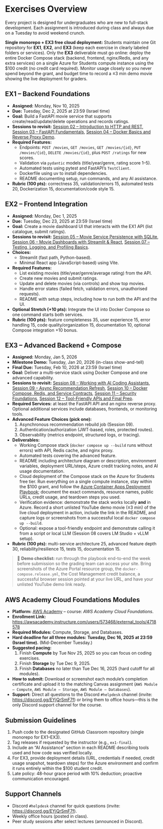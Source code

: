 # Exercises Overview

Every project is designed for undergraduates who are new to full-stack development. Each assignment is introduced during class and always due on a Tuesday to avoid weekend crunch.

**Single monorepo + EX3 free cloud deployment:** Students maintain one Git repository for **EX1**, **EX2**, and **EX3** (keep each exercise in clearly labeled folders or services). Only the **EX3** deliverable must go online: deploy the entire Docker Compose stack (backend, frontend, nginx/Redis, and any extra services) on a single Azure for Students compute instance using the \$100 credit (no credit card required). Monitor usage closely so you never spend beyond the grant, and budget time to record a ≤3 min demo movie showing the live deployment for graders.

## EX1 – Backend Foundations
- **Assigned:** Monday, Nov 10, 2025
- **Due:** Tuesday, Dec 2, 2025 at 23:59 (Israel time)
- **Goal:** Build a FastAPI movie service that supports create/read/update/delete operations and records ratings.
- **Sessions to revisit:** [Session 02 – Introduction to HTTP and REST](sessions/session-02.md), [Session 03 – FastAPI Fundamentals](sessions/session-03.md), [Session 04 – Docker Basics and Reverse Proxy Demo](sessions/session-04.md).
- **Required Features:**
  - Endpoints: `POST /movies`, `GET /movies`, `GET /movies/{id}`, `PUT /movies/{id}`, `DELETE /movies/{id}`, plus `POST /ratings` for new scores.
  - Validation via `pydantic` models (title/year/genre, rating score 1–5).
  - Automated tests using pytest and FastAPI’s `TestClient`.
  - Dockerfile using uv to install dependencies.
  - README documenting setup, run commands, and any AI assistance.
- **Rubric (100 pts):** correctness 35, validation/errors 15, automated tests 20, Dockerization 15, documentation/code style 15.

## EX2 – Frontend Integration
- **Assigned:** Monday, Dec 1, 2025
- **Due:** Tuesday, Dec 23, 2025 at 23:59 (Israel time)
- **Goal:** Create a movie dashboard UI that interacts with the EX1 API (list catalogue, submit ratings).
- **Sessions to revisit:** [Session 05 – Movie Service Persistence with SQLite](sessions/session-05.md), [Session 06 – Movie Dashboards with Streamlit & React](sessions/session-06.md), [Session 07 – Testing, Logging, and Profiling Basics](sessions/session-07.md).
- **Choices:**
  - Streamlit (fast path, Python-based).
  - Minimal React app (JavaScript-based) using Vite.
- **Required Features:**
  - List existing movies (title/year/genre/average rating) from the API.
  - Create new movies and submit ratings.
  - Update and delete movies (via controls) and show top movies.
  - Handle error states (failed fetch, validation errors, unauthorised requests).
  - README with setup steps, including how to run both the API and the UI.
- **Optional Stretch (+10 pts):** Integrate the UI into Docker Compose so one command starts both services.
- **Rubric (100 pts):** feature completeness 35, user experience 15, error handling 15, code quality/organization 15, documentation 10, optional Compose integration +10 bonus.

## EX3 – Advanced Backend + Compose
- **Assigned:** Monday, Jan 5, 2026
- **Milestone Demo:** Tuesday, Jan 20, 2026 (in-class show-and-tell)
- **Final Due:** Tuesday, Feb 10, 2026 at 23:59 (Israel time)
- **Goal:** Deliver a multi-service stack using Docker Compose and one advanced capability.
- **Sessions to revisit:** [Session 08 – Working with AI Coding Assistants](sessions/session-08.md), [Session 09 – Async Recommendation Refresh](sessions/session-09.md), [Session 10 – Docker Compose, Redis, and Service Contracts](sessions/session-10.md), [Session 11 – Security Foundations](sessions/session-11.md), [Session 12 – Tool-Friendly APIs and Final Prep](sessions/session-12.md).
- **Required Services:** at least the FastAPI API and an nginx reverse proxy. Optional additional services include databases, frontends, or monitoring tools.
- **Advanced Feature Choices (pick one):**
  1. Asynchronous recommendation rebuild job (Session 09).
  2. Authentication/authorization (JWT-based, roles, protected routes).
  3. Observability (metrics endpoint, structured logs, or tracing).
- **Deliverables:**
  - Working Compose stack (`docker compose up --build` runs without errors) with API, Redis cache, and nginx proxy.
  - Automated tests covering the advanced feature.
  - README including architecture diagram or description, environment variables, deployment URL/steps, Azure credit tracking notes, and AI usage documentation.
  - Cloud deployment of the Compose stack on the Azure for Students free tier. Run everything on a single compute instance, stay within the \$100 grant, and follow the [Azure Container Apps Deployment Playbook](../deployments/azure-container-apps.md); document the exact commands, resource names, public URLs, credit usage, and teardown steps you used.
  - Verification evidence: demonstrate the stack works locally **and** in Azure. Record a short unlisted YouTube demo movie (≤3 min) of the live cloud deployment in action, include the link in the README, and capture logs or screenshots from a successful local `docker compose up --build`.
  - Optional: expose a tool-friendly endpoint and demonstrate calling it from a script or local LLM (Session 08 covers LM Studio + vLLM setup).
- **Rubric (100 pts):** multi-service architecture 25, advanced feature depth 30, reliability/resilience 15, tests 15, documentation 15.

> 🔁 **Demo checklist:** run through the playbook end-to-end the week before submission so the grading team can access your site. Bring screenshots of the Azure Portal resource group, the `docker-compose.release.yml`, the Cost Management credit balance, a successful browser session pointed at your live URL, and have your unlisted YouTube demo link ready.


## AWS Academy Cloud Foundations Modules
- **Platform:** [AWS Academy](https://www.awsacademy.com/) – course: *AWS Academy Cloud Foundations*.
- **Enrollment Link:** https://awsacademy.instructure.com/users/573468/external_tools/4718578
- **Required Modules:** Compute, Storage, and Databases.
- **Hard deadline for all three modules:** **Tuesday, Dec 16, 2025 at 23:59 (Israel time).** (Mid-December Tuesday.)
- **Suggested pacing:**
  1. Finish **Compute** by Tue Nov 25, 2025 so you can focus on coding exercises.
  2. Finish **Storage** by Tue Dec 9, 2025.
  3. Finish **Databases** no later than Tue Dec 16, 2025 (hard cutoff for all modules).
- **How to submit:** Download or screenshot each module’s completion certificate and upload it to the matching Canvas assignment (`AWS Module – Compute`, `AWS Module – Storage`, `AWS Module – Databases`).
- **Support:** Direct all questions to the Discord `#helpdesk` channel (invite: https://discord.gg/EYjQrSmF7f) or bring them to office hours—this is the only Discord support channel for the course.

## Submission Guidelines
1. Push code to the designated GitHub Classroom repository (single monorepo for EX1–EX3).
2. Tag releases if requested by the instructor (e.g., `ex1-final`).
3. Include an “AI Assistance” section in each README describing tools used and how code was verified locally.
4. For EX3, provide deployment details (URL, credentials if needed, credit usage snapshot, teardown steps) for the Azure environment and confirm it runs entirely within the \$100 student credit.
5. Late policy: 48-hour grace period with 10% deduction; proactive communication encouraged.

## Support Channels
- Discord `#helpdesk` channel for quick questions (invite: https://discord.gg/EYjQrSmF7f).
- Weekly office hours (posted in class).
- Peer study sessions after select lectures (announced in Discord).
